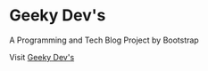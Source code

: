 <h1>Geeky Dev's</h1>
<p>A Programming and Tech Blog Project by Bootstrap</p>
Visit <a href="https://gurjeetsinghvirdee.github.io/Geeky-Devs/">Geeky Dev's</a>

